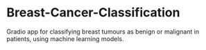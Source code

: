 # Breast-Cancer-Classification
Gradio app for classifying breast tumours as benign or malignant in patients, using machine learning models.
